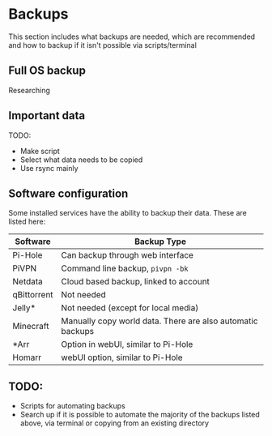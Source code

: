 # Backups
This section includes what backups are needed, which are recommended and how to backup if it isn't possible via scripts/terminal

## Full OS backup
Researching

## Important data
TODO:
- Make script
- Select what data needs to be copied
- Use rsync mainly

## Software configuration
Some installed services have the ability to backup their data. These are listed here:

| Software    | Backup Type |
| ----------- | ----------- |
| Pi-Hole     | Can backup through web interface |
| PiVPN       | Command line backup, ```pivpn -bk``` |
| Netdata     | Cloud based backup, linked to account |
| qBittorrent | Not needed |
| Jelly*      | Not needed (except for local media) |
| Minecraft   | Manually copy world data. There are also automatic backups |
| *Arr        | Option in webUI, similar to Pi-Hole |
| Homarr      | webUI option, similar to Pi-Hole |

## TODO:
- Scripts for automating backups
- Search up if it is possible to automate the majority of the backups listed above, via terminal or copying from an existing directory
